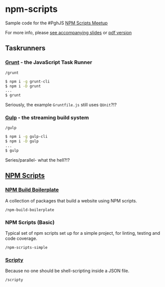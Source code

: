 # npm-scripts
Sample code for the #PghJS [NPM Scripts Meetup](http://www.meetup.com/Pittsburgh-JavaScript/events/229086018/)

For more info, please [see accompanying slides](./npm_script.pptx) or [pdf version](./npm_scripts.pdf)

## Taskrunners

### [Grunt](http://gruntjs.com/) - the JavaScript Task Runner

`/grunt`

```sh
$ npm i -g grunt-cli
$ npm i -D grunt
...
$ grunt
```

Seriously, the example `Gruntfile.js` still uses `QUnit`?!?

### [Gulp](http://gulpjs.com/) - the streaming build system

`/gulp`

```sh
$ npm i -g gulp-cli
$ npm i -D gulp
...
$ gulp
```

Series/parallel- what the hell?!?

## [NPM Scripts](https://docs.npmjs.com/misc/scripts)

### [NPM Build Boilerplate](https://github.com/damonbauer/npm-build-boilerplate)

A collection of packages that build a website using NPM scripts.

`/npm-build-boilerplate`

### NPM Scripts (Basic)

Typical set of npm scripts set up for a simple project, for linting, testing and code coverage.

`/npm-scripts-simple`

### [Scripty](https://github.com/testdouble/scripty)

Because no one should be shell-scripting inside a JSON file.

`/scripty`

